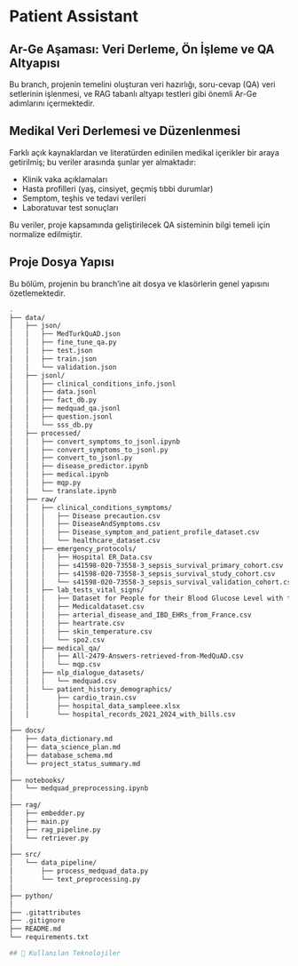 #  Patient Assistant 

## Ar-Ge Aşaması: Veri Derleme, Ön İşleme ve QA Altyapısı

Bu branch, projenin temelini oluşturan veri hazırlığı, soru-cevap (QA) veri setlerinin işlenmesi, ve RAG tabanlı altyapı testleri gibi önemli Ar-Ge adımlarını içermektedir.

## Medikal Veri Derlemesi ve Düzenlenmesi
Farklı açık kaynaklardan ve literatürden edinilen medikal içerikler bir araya getirilmiş; bu veriler arasında şunlar yer almaktadır:

- Klinik vaka açıklamaları
- Hasta profilleri (yaş, cinsiyet, geçmiş tıbbi durumlar)
- Semptom, teşhis ve tedavi verileri
- Laboratuvar test sonuçları

Bu veriler, proje kapsamında geliştirilecek QA sisteminin bilgi temeli için normalize edilmiştir.


## Proje Dosya Yapısı

Bu bölüm, projenin bu branch’ine ait dosya ve klasörlerin genel yapısını özetlemektedir.

```bash
.
├── data/
│   ├── json/
│   │   ├── MedTurkQuAD.json
│   │   ├── fine_tune_qa.py
│   │   ├── test.json
│   │   ├── train.json
│   │   └── validation.json
│   ├── jsonl/
│   │   ├── clinical_conditions_info.jsonl
│   │   ├── data.jsonl
│   │   ├── fact_db.py
│   │   ├── medquad_qa.jsonl
│   │   ├── question.jsonl
│   │   └── sss_db.py
│   ├── processed/
│   │   ├── convert_symptoms_to_jsonl.ipynb
│   │   ├── convert_symptoms_to_jsonl.py
│   │   ├── convert_to_jsonl.py
│   │   ├── disease_predictor.ipynb
│   │   ├── medical.ipynb
│   │   ├── mqp.py
│   │   └── translate.ipynb
│   ├── raw/
│   │   ├── clinical_conditions_symptoms/
│   │   │   ├── Disease precaution.csv
│   │   │   ├── DiseaseAndSymptoms.csv
│   │   │   ├── Disease_symptom_and_patient_profile_dataset.csv
│   │   │   └── healthcare_dataset.csv
│   │   ├── emergency_protocols/
│   │   │   ├── Hospital ER_Data.csv
│   │   │   ├── s41598-020-73558-3_sepsis_survival_primary_cohort.csv
│   │   │   ├── s41598-020-73558-3_sepsis_survival_study_cohort.csv
│   │   │   └── s41598-020-73558-3_sepsis_survival_validation_cohort.csv
│   │   ├── lab_tests_vital_signs/
│   │   │   ├── Dataset for People for their Blood Glucose Level with their Superficial body feature readings..xlsx
│   │   │   ├── Medicaldataset.csv
│   │   │   ├── arterial_disease_and_IBD_EHRs_from_France.csv
│   │   │   ├── heartrate.csv
│   │   │   ├── skin_temperature.csv
│   │   │   └── spo2.csv
│   │   ├── medical_qa/
│   │   │   ├── All-2479-Answers-retrieved-from-MedQuAD.csv
│   │   │   └── mqp.csv
│   │   ├── nlp_dialogue_datasets/
│   │   │   └── medquad.csv
│   │   └── patient_history_demographics/
│   │       ├── cardio_train.csv
│   │       ├── hospital_data_sampleee.xlsx
│   │       └── hospital_records_2021_2024_with_bills.csv
│
├── docs/
│   ├── data_dictionary.md
│   ├── data_science_plan.md
│   ├── database_schema.md
│   └── project_status_summary.md
│
├── notebooks/
│   └── medquad_preprocessing.ipynb
│
├── rag/
│   ├── embedder.py
│   ├── main.py
│   ├── rag_pipeline.py
│   └── retriever.py
│
├── src/
│   └── data_pipeline/
│       ├── process_medquad_data.py
│       └── text_preprocessing.py
│
├── python/
│
├── .gitattributes
├── .gitignore
├── README.md
└── requirements.txt

## 🚀 Kullanılan Teknolojiler


